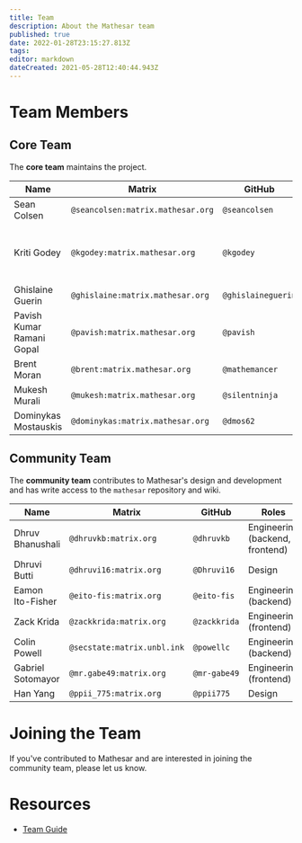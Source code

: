 ```yaml
---
title: Team
description: About the Mathesar team
published: true
date: 2022-01-28T23:15:27.813Z
tags: 
editor: markdown
dateCreated: 2021-05-28T12:40:44.943Z
---
```


# Team Members

## Core Team
The **core team** maintains the project.

| **Name** | **Matrix** | **GitHub** | **Roles** |
|-|-|-|-|
| Sean Colsen | `@seancolsen:matrix.mathesar.org` | `@seancolsen` | Engineering (frontend) |
| Kriti Godey | `@kgodey:matrix.mathesar.org` | `@kgodey` | Project lead, Product, Engineering (backend) |
| Ghislaine Guerin | `@ghislaine:matrix.mathesar.org` | `@ghislaineguerin` | Product, Design |
| Pavish Kumar Ramani Gopal | `@pavish:matrix.mathesar.org` | `@pavish` | Engineering (frontend) |
| Brent Moran | `@brent:matrix.mathesar.org` | `@mathemancer` | Engineering (backend) |
| Mukesh Murali | `@mukesh:matrix.mathesar.org` | `@silentninja` | Engineering (backend) |
| Dominykas Mostauskis | `@dominykas:matrix.mathesar.org` | `@dmos62` | Engineering (backend) |

## Community Team
The **community team** contributes to Mathesar's design and development and has write access to the `mathesar` repository and wiki.

| **Name** | **Matrix** | **GitHub** | **Roles** |
|-|-|-|-|
| Dhruv Bhanushali | `@dhruvkb:matrix.org` | `@dhruvkb` | Engineering (backend, frontend) |
| Dhruvi Butti | `@dhruvi16:matrix.org` | `@Dhruvi16` | Design |
| Eamon Ito-Fisher | `@eito-fis:matrix.org` | `@eito-fis` | Engineering (backend) |
| Zack Krida | `@zackkrida:matrix.org` | `@zackkrida` | Engineering (frontend) |
| Colin Powell | `@secstate:matrix.unbl.ink` | `@powellc` | Engineering (backend) |
| Gabriel Sotomayor | `@mr.gabe49:matrix.org` | `@mr-gabe49` | Engineering (frontend) |
| Han Yang | `@ppii_775:matrix.org` | `@ppii775` | Design |

# Joining the Team

 If you've contributed to Mathesar and are interested in joining the community team, please let us know.

# Resources
- [Team Guide](/team/guide)

